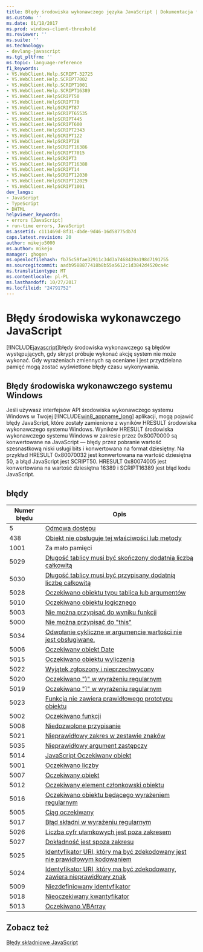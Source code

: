 ```yaml
---
title: Błędy środowiska wykonawczego języka JavaScript | Dokumentacja firmy Microsoft
ms.custom: ''
ms.date: 01/18/2017
ms.prod: windows-client-threshold
ms.reviewer: ''
ms.suite: ''
ms.technology:
- devlang-javascript
ms.tgt_pltfrm: ''
ms.topic: language-reference
f1_keywords:
- VS.WebClient.Help.SCRIPT-32725
- VS.WebClient.Help.SCRIPT7002
- VS.WebClient.Help.SCRIPT1001
- VS.WebClient.Help.SCRIPT16389
- VS.WebClient.HelpSCRIPT50
- VS.WebClient.HelpSCRIPT70
- VS.WebClient.HelpSCRIPT87
- VS.WebClient.HelpSCRIPT65535
- VS.WebClient.HelpSCRIPT445
- VS.WebClient.HelpSCRIPT600
- VS.WebClient.HelpSCRIPT2343
- VS.WebClient.HelpSCRIPT122
- VS.WebClient.HelpSCRIPT28
- VS.WebClient.HelpSCRIPT16386
- VS.WebClient.HelpSCRIPT7015
- VS.WebClient.HelpSCRIPT3
- VS.WebClient.HelpSCRIPT16388
- VS.WebClient.HelpSCRIPT14
- VS.WebClient.HelpSCRIPT12030
- VS.WebClient.HelpSCRIPT12029
- VS.WebClient.HelpSCRIPT1001
dev_langs:
- JavaScript
- TypeScript
- DHTML
helpviewer_keywords:
- errors [JavaScript]
- run-time errors, JavaScript
ms.assetid: c111469d-8f31-4bde-9d46-16d58775db7d
caps.latest.revision: 20
author: mikejo5000
ms.author: mikejo
manager: ghogen
ms.openlocfilehash: fb75c59fae32911c3dd3a7468439a198d7191755
ms.sourcegitcommit: aadb9588877418b8b55a5612c1d3842d4520ca4c
ms.translationtype: MT
ms.contentlocale: pl-PL
ms.lasthandoff: 10/27/2017
ms.locfileid: "24791752"
---
```

# <a name="javascript-run-time-errors"></a>Błędy środowiska wykonawczego JavaScript
[!INCLUDE[javascript](../../javascript/includes/javascript-md.md)]błędy środowiska wykonawczego są błędów występujących, gdy skrypt próbuje wykonać akcję system nie może wykonać. Gdy wyrażeniach zmiennych są oceniane i jest przydzielana pamięć mogą zostać wyświetlone błędy czasu wykonywania.  
  
## <a name="windows-runtime-errors"></a>Błędy środowiska wykonawczego systemu Windows  
 Jeśli używasz interfejsów API środowiska wykonawczego systemu Windows w Twojej [!INCLUDE[win8_appname_long](../../javascript/includes/win8-appname-long-md.md)] aplikacji, mogą pojawić błędy JavaScript, które zostały zamienione z wyników HRESULT środowiska wykonawczego systemu Windows. Wyników HRESULT środowiska wykonawczego systemu Windows w zakresie przez 0x80070000 są konwertowane na JavaScript — błędy przez pobranie wartość szesnastkową niski usługi bits i konwertowana na format dziesiętny. Na przykład HRESULT 0x80070032 jest konwertowana na wartość dziesiętna 50, a błąd JavaScript jest SCRIPT50. HRESULT 0x80074005 jest konwertowana na wartość dziesiętna 16389 i SCRIPT16389 jest błąd kodu JavaScript.  
  
## <a name="errors"></a>błędy  
  
|Numer błędu|Opis|  
|------------------|-----------------|  
|5|[Odmowa dostępu](../../javascript/misc/access-is-denied.md)|  
|438|[Obiekt nie obsługuje tej właściwości lub metody](../../javascript/misc/object-doesn-t-support-this-property-or-method.md)|  
|1001|Za mało pamięci|  
|5029|[Długość tablicy musi być skończony dodatnią liczbą całkowitą](../../javascript/misc/array-length-must-be-a-finite-positive-integer.md)|  
|5030|[Długość tablicy musi być przypisany dodatnią liczbę całkowitą](../../javascript/misc/array-length-must-be-assigned-a-finite-positive-number.md)|  
|5028|[Oczekiwano obiektu typu tablica lub argumentów](../../javascript/misc/array-or-arguments-object-expected.md)|  
|5010|[Oczekiwano obiektu logicznego](../../javascript/misc/boolean-expected.md)|  
|5003|[Nie można przypisać do wyniku funkcji](../../javascript/misc/cannot-assign-to-a-function-result.md)|  
|5000|[Nie można przypisać do "this"](../../javascript/misc/cannot-assign-to-this.md)|  
|5034|[Odwołanie cykliczne w argumencie wartości nie jest obsługiwane.](../../javascript/misc/circular-reference-in-value-argument-not-supported.md)|  
|5006|[Oczekiwany obiekt Date](../../javascript/misc/date-object-expected.md)|  
|5015|[Oczekiwano obiektu wyliczenia](../../javascript/misc/enumerator-object-expected.md)|  
|5022|[Wyjątek zgłoszony i nieprzechwycony](../../javascript/misc/exception-thrown-and-not-caught.md)|  
|5020|[Oczekiwano ")" w wyrażeniu regularnym](../../javascript/misc/expected-right-parenthesis-in-regular-expression-javascript.md)|  
|5019|[Oczekiwano "&#93;" w wyrażeniu regularnym](../../javascript/misc/expected-right-square-bracket-in-regular-expression-javascript.md)|  
|5023|[Funkcja nie zawiera prawidłowego prototypu obiektu](../../javascript/misc/function-does-not-have-a-valid-prototype-object.md)|  
|5002|[Oczekiwano funkcji](../../javascript/misc/function-expected.md)|  
|5008|[Niedozwolone przypisanie](../../javascript/misc/illegal-assignment-javascript.md)|  
|5021|[Nieprawidłowy zakres w zestawie znaków](../../javascript/misc/invalid-range-in-character-set-javascript.md)|  
|5035|[Nieprawidłowy argument zastępczy](../../javascript/misc/invalid-replacer-argument.md)|  
|5014|[JavaScript Oczekiwany obiekt](../../javascript/misc/javascript-object-expected.md)|  
|5001|[Oczekiwano liczby](../../javascript/misc/number-expected.md)|  
|5007|[Oczekiwany obiekt](../../javascript/misc/object-expected.md)|  
|5012|[Oczekiwany element członkowski obiektu](../../javascript/misc/object-member-expected.md)|  
|5016|[Oczekiwano obiektu będącego wyrażeniem regularnym](../../javascript/misc/regular-expression-object-expected.md)|  
|5005|[Ciąg oczekiwany](../../javascript/misc/string-expected.md)|  
|5017|[Błąd składni w wyrażeniu regularnym](../../javascript/misc/syntax-error-in-regular-expression-javascript.md)|  
|5026|[Liczba cyfr ułamkowych jest poza zakresem](../../javascript/misc/the-number-of-fractional-digits-is-out-of-range.md)|  
|5027|[Dokładność jest spoza zakresu](../../javascript/misc/the-precision-is-out-of-range.md)|  
|5025|[Identyfikator URI, który ma być zdekodowany jest nie prawidłowym kodowaniem](../../javascript/misc/the-uri-to-be-decoded-is-not-a-valid-encoding.md)|  
|5024|[Identyfikator URI, który ma być zdekodowany, zawiera nieprawidłowy znak](../../javascript/misc/the-uri-to-be-encoded-contains-an-invalid-character.md)|  
|5009|[Niezdefiniowany identyfikator](../../javascript/misc/undefined-identifier.md)|  
|5018|[Nieoczekiwany kwantyfikator](../../javascript/misc/unexpected-quantifier-javascript.md)|  
|5013|[Oczekiwano VBArray](../../javascript/misc/vbarray-expected.md)|  
  
## <a name="see-also"></a>Zobacz też  
 [Błędy składniowe JavaScript](../../javascript/reference/javascript-syntax-errors.md)